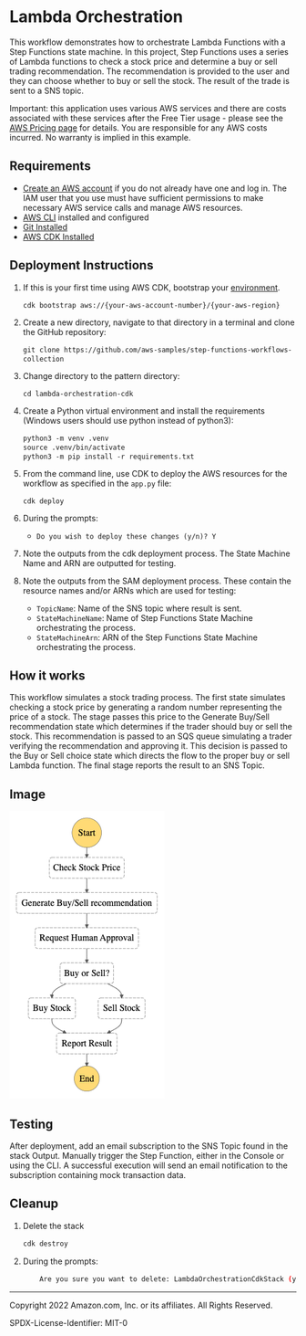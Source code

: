 # Lambda Orchestration

This workflow demonstrates how to orchestrate Lambda Functions with a Step Functions state machine. In this project, Step Functions uses a series of Lambda functions to check a stock price and determine a buy or sell trading recommendation. The recommendation is provided to the user and they  can choose whether to buy or sell the stock. The result of the trade is sent to a SNS topic.


Important: this application uses various AWS services and there are costs associated with these services after the Free Tier usage - please see the [AWS Pricing page](https://aws.amazon.com/pricing/) for details. You are responsible for any AWS costs incurred. No warranty is implied in this example.

## Requirements

* [Create an AWS account](https://portal.aws.amazon.com/gp/aws/developer/registration/index.html) if you do not already have one and log in. The IAM user that you use must have sufficient permissions to make necessary AWS service calls and manage AWS resources.
* [AWS CLI](https://docs.aws.amazon.com/cli/latest/userguide/install-cliv2.html) installed and configured
* [Git Installed](https://git-scm.com/book/en/v2/Getting-Started-Installing-Git)
* [AWS CDK Installed](https://docs.aws.amazon.com/cdk/v2/guide/getting_started.html#getting_started_install)


## Deployment Instructions

1. If this is your first time using AWS CDK, bootstrap your [environment](https://docs.aws.amazon.com/cdk/v2/guide/getting_started.html#getting_started_bootstrap).
    ```
    cdk bootstrap aws://{your-aws-account-number}/{your-aws-region}
    ```

1. Create a new directory, navigate to that directory in a terminal and clone the GitHub repository:
    ``` 
    git clone https://github.com/aws-samples/step-functions-workflows-collection
    ```
1. Change directory to the pattern directory:
    ```
    cd lambda-orchestration-cdk
    ```
1. Create a Python virtual environment and install the requirements (Windows users should use python instead of python3):
    ```
    python3 -m venv .venv
    source .venv/bin/activate
    python3 -m pip install -r requirements.txt
    ```
1. From the command line, use CDK to deploy the AWS resources for the workflow as specified in the ```app.py``` file:
    ```
    cdk deploy
    ```
1. During the prompts:
    * ```Do you wish to deploy these changes (y/n)? Y ```

1. Note the outputs from the cdk deployment process. The State Machine Name and ARN are outputted for testing.

1. Note the outputs from the SAM deployment process. These contain the resource names and/or ARNs which are used for testing:

    * ```TopicName```: Name of the SNS topic where result is sent.
    * ```StateMachineName```: Name of Step Functions State Machine orchestrating the process.
    * ```StateMachineArn```:  ARN of the Step Functions State Machine orchestrating the process.

## How it works

This workflow simulates a stock trading process.  The first state simulates checking a stock price by generating a random number representing the price of a stock.  The stage passes this price to the Generate Buy/Sell recommendation state which determines if the trader should buy or sell the stock.  This recommendation is passed to an SQS queue simulating a trader verifying the recommendation and approving it.  This decision is passed to the Buy or Sell choice state which directs the flow to the proper buy or sell Lambda function.  The final stage reports the result to an SNS Topic.

## Image

![image](./resources/statemachine.png)

## Testing

After deployment, add an email subscription to the SNS Topic found in the stack Output. Manually trigger the Step Function, either in the Console or using the CLI.  A successful execution will send an email notification to the subscription containing mock transaction data.

## Cleanup
 
1. Delete the stack
    ```bash
    cdk destroy
    ```
1. During the prompts:
    ```bash
        Are you sure you want to delete: LambdaOrchestrationCdkStack (y/n)? Y
    ```

----
Copyright 2022 Amazon.com, Inc. or its affiliates. All Rights Reserved.

SPDX-License-Identifier: MIT-0
